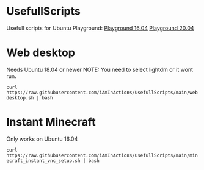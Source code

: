 # UsefullScripts

Usefull scripts for Ubuntu Playground:
[Playground 16.04](https://www.katacoda.com/courses/ubuntu/playground)
[Playground 20.04](https://www.katacoda.com/courses/ubuntu/playground2004)

# Web desktop
Needs Ubuntu 18.04 or newer
NOTE: You need to select lightdm or it wont run.

``
curl https://raw.githubusercontent.com/iAmInActions/UsefullScripts/main/webdesktop.sh | bash
``

# Instant Minecraft
Only works on Ubuntu 16.04

``
curl https://raw.githubusercontent.com/iAmInActions/UsefullScripts/main/minecraft_instant_vnc_setup.sh | bash
``
